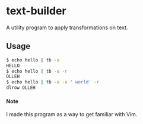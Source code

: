 # text-builder
A utility program to apply transformations on text.  

## Usage
```bash
$ echo hello | tb -u
HELLO
$ echo hello | tb -u -r
OLLEH
$ echo hello | tb -u -a ' world' -r
dlrow OLLEH
```
#### Note
I made this program as a way to get familiar with Vim.

